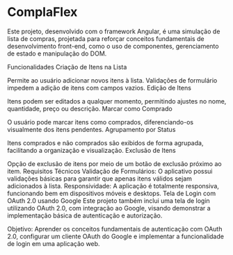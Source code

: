 # ComplaFlex
Este projeto, desenvolvido com o framework Angular, é uma simulação de lista de compras, projetada para reforçar conceitos fundamentais de desenvolvimento front-end, como o uso de componentes, gerenciamento de estado e manipulação do DOM.

Funcionalidades
Criação de Itens na Lista

Permite ao usuário adicionar novos itens à lista.
Validações de formulário impedem a adição de itens com campos vazios.
Edição de Itens

Itens podem ser editados a qualquer momento, permitindo ajustes no nome, quantidade, preço ou descrição.
Marcar como Comprado

O usuário pode marcar itens como comprados, diferenciando-os visualmente dos itens pendentes.
Agrupamento por Status

Itens comprados e não comprados são exibidos de forma agrupada, facilitando a organização e visualização.
Exclusão de Itens

Opção de exclusão de itens por meio de um botão de exclusão próximo ao item.
Requisitos Técnicos
Validação de Formulários: O aplicativo possui validações básicas para garantir que apenas itens válidos sejam adicionados à lista.
Responsividade: A aplicação é totalmente responsiva, funcionando bem em dispositivos móveis e desktops.
Tela de Login com OAuth 2.0 usando Google
Este projeto também inclui uma tela de login utilizando OAuth 2.0, com integração ao Google, visando demonstrar a implementação básica de autenticação e autorização.

Objetivo: Aprender os conceitos fundamentais de autenticação com OAuth 2.0, configurar um cliente OAuth do Google e implementar a funcionalidade de login em uma aplicação web.
